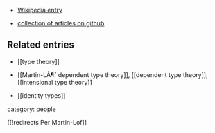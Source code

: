 
* [Wikipedia entry](http://en.wikipedia.org/wiki/Per_Martin-L%C3%B6f)

* [collection of articles on github](https://github.com/michaelt/martin-lof)

## Related entries

* [[type theory]]

* [[Martin-LÃ¶f dependent type theory]], [[dependent type theory]], [[intensional type theory]]

* [[identity types]]

category: people

[[!redirects Per Martin-Lof]]
